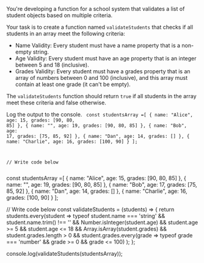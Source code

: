 You're developing a function for
a school system that validates
a list of student objects based
on multiple criteria.

Your task is to create a function named `validateStudents` that checks if
all students in an array meet
the following criteria:

- Name Validity: Every student must have a name property that is a non-empty string.
- Age Validity: Every student must have an age property that is an integer between 5 and 18 (inclusive).
- Grades Validity: Every student must have a grades property that is an array of numbers between 0 and 100 (inclusive), and this array must contain at least one grade (it can't be empty).

The `validateStudents` function should return
`true` if all students in the array meet
these criteria and false otherwise.

Log the output to the console.
<codeblock language="javascript" type="exercise" testMode="fixedInput">
<code>
const studentsArray =[
  { name: "Alice", age: 15, grades: [90, 80, 85] },
  { name: "", age: 19, grades: [90, 80, 85] },
  { name: "Bob", age: 17, grades: [75, 85, 92] },
  { name: "Dan", age: 14, grades: [] },
  { name: "Charlie", age: 16, grades: [100, 90] }
];

// Write code below

</code>
<solution>
const studentsArray =[
  { name: "Alice", age: 15, grades: [90, 80, 85] },
  { name: "", age: 19, grades: [90, 80, 85] },
  { name: "Bob", age: 17, grades: [75, 85, 92] },
  { name: "Dan", age: 14, grades: [] },
  { name: "Charlie", age: 16, grades: [100, 90] }
];

// Write code below
const validateStudents = (students) => {
  return students.every(student =>
    typeof student.name === 'string' && student.name.trim() !== '' &&
    Number.isInteger(student.age) && student.age >= 5 && student.age <= 18 &&
    Array.isArray(student.grades) && student.grades.length > 0 &&
    student.grades.every(grade => typeof grade === 'number' && grade >= 0 && grade <= 100)
  );
};

console.log(validateStudents(studentsArray));
</solution>
</codeblock>
